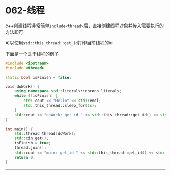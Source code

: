 # 062-线程

c++创建线程非常简单`include<thread>`后，直接创建线程对象并传入需要执行的方法即可

可以使用`std::this_thread::get_id`打印当前线程的id

下面是一个关于线程的例子

```c++
#include <iostream>
#include <thread>

static bool isFinish = false;

void doWork() {
    using namespace std::literals::chrono_literals;
    while (!isFinish) {
        std::cout << "Hello" << std::endl;
        std::this_thread::sleep_for(1s);
    }
    std::cout << "doWork: get_id " << std::this_thread::get_id() << std::endl;
}

int main() {
    std::thread thread(doWork);
    std::cin.get();
    isFinish = true;
    thread.join();
    std::cout << "main: get_id " << std::this_thread::get_id() << std::endl;
    return 0;
}
```

***

